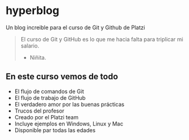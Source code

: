 # hyperblog
Un blog increible para el curso de Git y Github de Platzi
> El curso de Git y GitHub es lo que me hacia falta para triplicar mi salario.
> - Niñita.

## En este curso vemos de todo
* El flujo de comandos de Git
* El flujo de trabajo de GitHub
* El verdadero amor por las buenas prácticas
* Trucos del profesor
* Creado por el Platzi team
* Incluye ejemplos en Windows, Linux y Mac
* Disponible par todas las edades
